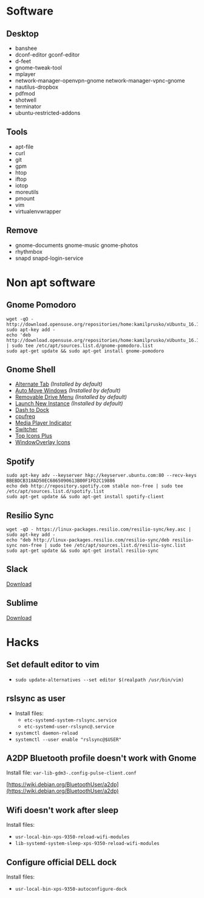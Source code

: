 Software
===

Desktop
---
* banshee
* dconf-editor gconf-editor
* d-feet 
* gnome-tweak-tool
* mplayer
* network-manager-openvpn-gnome network-manager-vpnc-gnome 
* nautilus-dropbox
* pdfmod
* shotwell
* terminator
* ubuntu-restricted-addons


Tools
---
* apt-file
* curl
* git
* gpm
* htop
* iftop
* iotop
* moreutils
* pmount
* vim
* virtualenvwrapper


Remove
---
* gnome-documents gnome-music gnome-photos
* rhythmbox
* snapd snapd-login-service


Non apt software
===

Gnome Pomodoro
---

    wget -qO - http://download.opensuse.org/repositories/home:kamilprusko/xUbuntu_16.10/Release.key| sudo apt-key add -
    echo 'deb http://download.opensuse.org/repositories/home:kamilprusko/xUbuntu_16.10 | sudo tee /etc/apt/sources.list.d/gnome-pomodoro.list
    sudo apt-get update && sudo apt-get install gnome-pomodoro


Gnome Shell
---
* [Alternate Tab](https://extensions.gnome.org/extension/15/alternatetab/) *(Installed by default)*
* [Auto Move Windows](https://extensions.gnome.org/extension/16/auto-move-windows/) *(Installed by default)*
* [Removable Drive Menu](https://extensions.gnome.org/extension/7/removable-drive-menu/) *(Installed by default)*
* [Launch New Instance](https://extensions.gnome.org/extension/600/launch-new-instance/) *(Installed by default)*
* [Dash to Dock](https://extensions.gnome.org/extension/307/dash-to-dock)
* [cpufreq](https://extensions.gnome.org/extension/1082/cpufreq/)
* [Media Player Indicator](https://extensions.gnome.org/extension/55/media-player-indicator/)
* [Switcher](https://extensions.gnome.org/extension/973/switcher/)
* [Top Icons Plus](https://extensions.gnome.org/extension/1031/topicons/)
* [WindowOverlay Icons](https://extensions.gnome.org/extension/302/windowoverlay-icons/)


Spotify
---

    sudo apt-key adv --keyserver hkp://keyserver.ubuntu.com:80 --recv-keys BBEBDCB318AD50EC6865090613B00F1FD2C19886
    echo deb http://repository.spotify.com stable non-free | sudo tee /etc/apt/sources.list.d/spotify.list
    sudo apt-get update && sudo apt-get install spotify-client


Resilio Sync
---

    wget -qO - https://linux-packages.resilio.com/resilio-sync/key.asc | sudo apt-key add -
    echo "deb http://linux-packages.resilio.com/resilio-sync/deb resilio-sync non-free | sudo tee /etc/apt/sources.list.d/resilio-sync.list
    sudo apt-get update && sudo apt-get install resilio-sync


Slack
---
[Download](https://slack.com/downloads/instructions/linux)


Sublime
---
[Download](https://www.sublimetext.com/3)



Hacks
===


Set default editor to vim
---
  * `sudo update-alternatives --set editor $(realpath /usr/bin/vim)`


rslsync as user
---

  * Install files:
    * `etc-systemd-system-rslsync.service`
    * `etc-systemd-user-rslsync@.service`
  * `systemctl daemon-reload`
  * `systemctl --user enable "rslsync@$USER"`


A2DP Bluetooth profile doesn't work with Gnome
---

Install file: `var-lib-gdm3-.config-pulse-client.conf`

[https://wiki.debian.org/BluetoothUser/a2dp](https://wiki.debian.org/BluetoothUser/a2dp)


Wifi doesn't work after sleep
---

Install files:

  * `usr-local-bin-xps-9350-reload-wifi-modules`
  * `lib-systemd-system-sleep-xps-9350-reload-wifi-modules`


Configure official DELL dock
---

Install files:

  * `usr-local-bin-xps-9350-autoconfigure-dock`

